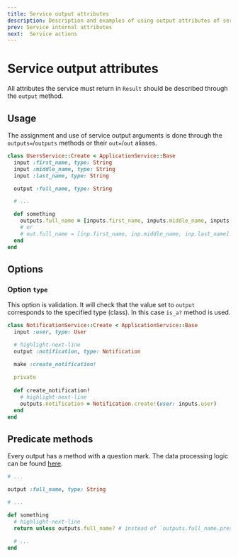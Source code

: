 ```yaml
---
title: Service output attributes
description: Description and examples of using output attributes of service
prev: Service internal attributes
next:  Service actions
---
```


# Service output attributes

All attributes the service must return in `Result` should be described through the `output` method.

## Usage

The assignment and use of service output arguments is done through the `outputs=`/`outputs` methods or their `out=`/`out` aliases.

```ruby
class UsersService::Create < ApplicationService::Base
  input :first_name, type: String
  input :middle_name, type: String
  input :last_name, type: String

  output :full_name, type: String

  # ...

  def something
    outputs.full_name = [inputs.first_name, inputs.middle_name, inputs.last_name].compact.join(" ")
    # or
    # out.full_name = [inp.first_name, inp.middle_name, inp.last_name].compact.join(" ")
  end
end
```

## Options

### Option `type`

This option is validation.
It will check that the value set to `output` corresponds to the specified type (class).
In this case `is_a?` method is used.

```ruby
class NotificationService::Create < ApplicationService::Base
  input :user, type: User

  # highlight-next-line
  output :notification, type: Notification

  make :create_notification!
  
  private
  
  def create_notification!
    # highlight-next-line
    outputs.notification = Notification.create!(user: inputs.user)
  end
end
```

## Predicate methods

Every output has a method with a question mark.
The data processing logic can be found [here](https://github.com/servactory/servactory/blob/main/lib/servactory/utils.rb#L39-L52).

```ruby
# ...

output :full_name, type: String

# ...

def something
  # highlight-next-line
  return unless outputs.full_name? # instead of `outputs.full_name.present?`

  # ...
end
```
